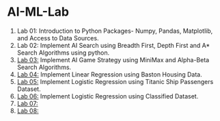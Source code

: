 # AI-ML-Lab
1. Lab 01: Introduction to Python Packages- Numpy, Pandas, Matplotlib, and Access to Data Sources.
2. Lab 02: Implement AI Search using Breadth First, Depth First and A* Search Algorithms using python.
3. [Lab 03:](https://colab.research.google.com/drive/1pU2klwu-_J-sPBFoe-j25v8ltKIdVUUG?usp=sharing) Implement AI Game Strategy using MiniMax and Alpha-Beta Search Algorithms.
4. [Lab 04:](https://colab.research.google.com/drive/1u98oJWe3mIwNMT8CDGKUytGEYaBG370k?usp=sharing) Implement Linear Regression using Baston Housing Data.
5. [Lab 05:](https://colab.research.google.com/drive/1kzuH4V-Rjeod3xoYmLX82qwhPGGcGRcO?usp=sharing) Implement Logistic Regression using Titanic Ship Passengers Dataset.
6. [Lab 06:](https://colab.research.google.com/drive/1Z_KKmrI9ZwHS2tv3cSX_N7AV1jdM_kny?usp=sharing) Implement Logistic Regression using Classified Dataset.
7. [Lab 07:](https://colab.research.google.com/drive/1XSHZ99Y_tSxHTND8X2EJlVtnpBUlQD24?usp=sharing)
8. [Lab 08:](https://colab.research.google.com/drive/1t5YeLUn6UsfDqVb9KRJ8J_8r1sTZuv9Z?usp=sharing)
